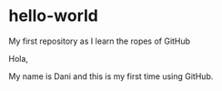 # hello-world
My first repository as I learn the ropes of GitHub

Hola,

My name is Dani and this is my first time using GitHub. 
